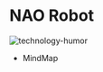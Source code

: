 # NAO Robot
![technology-humor](https://media.tenor.com/FQPN5OYr6RkAAAAC/technology-humor.gif)


- MindMap




